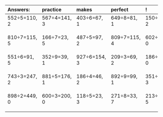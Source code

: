 | Answers: | practice | makes | perfect | ! |
| :--- | :--- | :--- | :--- | :--- |
| 552÷5=110, 2 | 567÷4=141, 3 | 403÷6=67, 1 | 649÷8=81, 1 | 150÷4=37, 2 | 
|   |   |   |   |   | 
|   |   |   |   |   | 
|   |   |   |   |   | 
| 810÷7=115, 5 | 166÷7=23, 5 | 487÷5=97, 2 | 809÷7=115, 4 | 602÷2=301, 0 | 
|   |   |   |   |   | 
|   |   |   |   |   | 
|   |   |   |   |   | 
| 551÷6=91, 5 | 352÷9=39, 1 | 927÷6=154, 3 | 209÷3=69, 2 | 186÷2=93, 0 | 
|   |   |   |   |   | 
|   |   |   |   |   | 
|   |   |   |   |   | 
| 743÷3=247, 2 | 881÷5=176, 1 | 186÷4=46, 2 | 892÷9=99, 1 | 351÷4=87, 3 | 
|   |   |   |   |   | 
|   |   |   |   |   | 
|   |   |   |   |   | 
| 898÷2=449, 0 | 600÷3=200, 0 | 118÷5=23, 3 | 271÷8=33, 7 | 213÷8=26, 5 | 
|   |   |   |   |   | 
|   |   |   |   |   | 
|   |   |   |   |   | 
